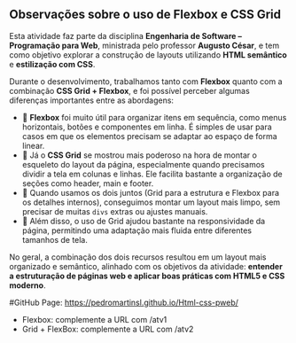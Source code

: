 ## Observações sobre o uso de Flexbox e CSS Grid

Esta atividade faz parte da disciplina **Engenharia de Software – Programação para Web**, ministrada pelo professor **Augusto César**, e tem como objetivo explorar a construção de layouts utilizando **HTML semântico** e **estilização com CSS**.

Durante o desenvolvimento, trabalhamos tanto com **Flexbox** quanto com a combinação **CSS Grid + Flexbox**, e foi possível perceber algumas diferenças importantes entre as abordagens:

- 🔹 **Flexbox** foi muito útil para organizar itens em sequência, como menus horizontais, botões e componentes em linha. É simples de usar para casos em que os elementos precisam se adaptar ao espaço de forma linear.
- 🔹 Já o **CSS Grid** se mostrou mais poderoso na hora de montar o esqueleto do layout da página, especialmente quando precisamos dividir a tela em colunas e linhas. Ele facilita bastante a organização de seções como header, main e footer.
- 🔹 Quando usamos os dois juntos (Grid para a estrutura e Flexbox para os detalhes internos), conseguimos montar um layout mais limpo, sem precisar de muitas `divs` extras ou ajustes manuais.
- 🔹 Além disso, o uso de Grid ajudou bastante na responsividade da página, permitindo uma adaptação mais fluida entre diferentes tamanhos de tela.

No geral, a combinação dos dois recursos resultou em um layout mais organizado e semântico, alinhado com os objetivos da atividade: **entender a estruturação de páginas web e aplicar boas práticas com HTML5 e CSS moderno**.

#GitHub Page: https://pedromartinsl.github.io/Html-css-pweb/

- Flexbox: complemente a URL com /atv1
- Grid + FlexBox: complemente a URL com /atv2

